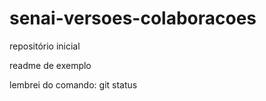# senai-versoes-colaboracoes
repositório inicial

readme de exemplo

lembrei do comando: git status
